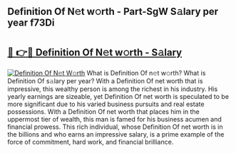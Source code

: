 ## Definition Of N𝚎t w𝚘rth - Part-SgW S𝚊lary per year f73Di

# <h2><a href="http://gc1whw.nevu.top/?p=Definition+Of">🔗 👉🔴 Definition Of N𝚎t w𝚘rth - S𝚊lary</a></h2>

[![Definition Of N𝚎t W𝚘rth](https://i.imgur.com/Oavwk0R.jpeg)](http://gc1whw.nevu.top/?p=Definition+Of)
What is Definition Of n𝚎t w𝚘rth? What is Definition Of s𝚊lary per year?
With a Definition Of net worth that is impressive, this wealthy person is among the richest in his industry. His yearly earnings are sizeable, yet Definition Of net worth is speculated to be more significant due to his varied business pursuits and real estate possessions. With a Definition Of net worth that places him in the uppermost tier of wealth, this man is famed for his business acumen and financial prowess. This rich individual, whose Definition Of net worth is in the billions and who earns an impressive salary, is a prime example of the force of commitment, hard work, and financial brilliance.
